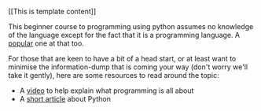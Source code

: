[[This is template content]]

This beginner course to programming using python assumes no knowledge of the language except for the fact that it is a programming language. A [popular](https://insights.stackoverflow.com/survey/2018#most-popular-technologies) one at that too. 

For those that are keen to have a bit of a head start, or at least want to minimise the information-dump that is coming your way (don't worry we'll take it gently), here are some resources to read around the topic:

- A [video](https://www.youtube.com/watch?v=AImF__7FyzM) to help explain what programming is all about
- A [short article](https://medium.com/@johnwolfe820/a-brief-history-of-python-ca2fa1f2e99e) about Python
